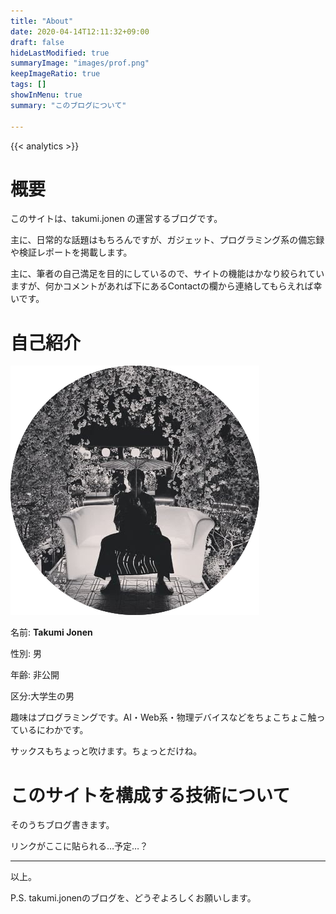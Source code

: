 ```yaml
---
title: "About"
date: 2020-04-14T12:11:32+09:00
draft: false
hideLastModified: true
summaryImage: "images/prof.png" 
keepImageRatio: true
tags: []
showInMenu: true
summary: "このブログについて"

---
```


{{< analytics >}}

# 概要

このサイトは、takumi.jonen の運営するブログです。

主に、日常的な話題はもちろんですが、ガジェット、プログラミング系の備忘録や検証レポートを掲載します。

主に、筆者の自己満足を目的にしているので、サイトの機能はかなり絞られていますが、何かコメントがあれば下にあるContactの欄から連絡してもらえれば幸いです。

# 自己紹介

![profile](images/prof.png)

名前: **Takumi Jonen**

性別: 男

年齢: 非公開

区分:大学生の男

趣味はプログラミングです。AI・Web系・物理デバイスなどをちょこちょこ触っているにわかです。

サックスもちょっと吹けます。ちょっとだけね。

# このサイトを構成する技術について

そのうちブログ書きます。

リンクがここに貼られる…予定…？

------

以上。

P.S. takumi.jonenのブログを、どうぞよろしくお願いします。

